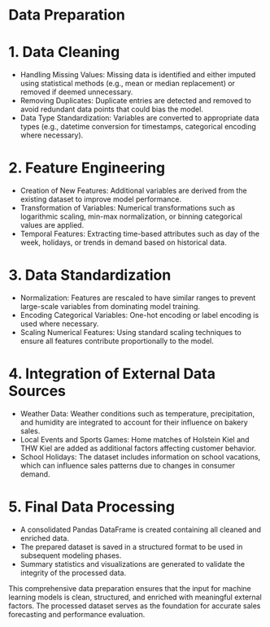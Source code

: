 # Data Preparation

# 1. Data Cleaning
   - Handling Missing Values: Missing data is identified and either imputed using statistical methods (e.g., mean or median replacement) or removed if deemed unnecessary.
   - Removing Duplicates: Duplicate entries are detected and removed to avoid redundant data points that could bias the model.
   - Data Type Standardization: Variables are converted to appropriate data types (e.g., datetime conversion for timestamps, categorical encoding where necessary).

#  2. Feature Engineering
   - Creation of New Features: Additional variables are derived from the existing dataset to improve model performance.
   - Transformation of Variables: Numerical transformations such as logarithmic scaling, min-max normalization, or binning categorical values are applied.
   - Temporal Features: Extracting time-based attributes such as day of the week, holidays, or trends in demand based on historical data.

#   3. Data Standardization
   - Normalization: Features are rescaled to have similar ranges to prevent large-scale variables from dominating model training.
   - Encoding Categorical Variables: One-hot encoding or label encoding is used where necessary.
   - Scaling Numerical Features: Using standard scaling techniques to ensure all features contribute proportionally to the model.

#  4. Integration of External Data Sources
   - Weather Data: Weather conditions such as temperature, precipitation, and humidity are integrated to account for their influence on bakery sales.
   - Local Events and Sports Games: Home matches of Holstein Kiel and THW Kiel are added as additional factors affecting customer behavior.
   - School Holidays: The dataset includes information on school vacations, which can influence sales patterns due to changes in consumer demand.

#  5. Final Data Processing
   - A consolidated Pandas DataFrame is created containing all cleaned and enriched data.
   - The prepared dataset is saved in a structured format to be used in subsequent modeling phases.
   - Summary statistics and visualizations are generated to validate the integrity of the processed data.

This comprehensive data preparation ensures that the input for machine learning models is clean, structured, and enriched with meaningful external factors. The processed dataset serves as the foundation for accurate sales forecasting and performance evaluation.

